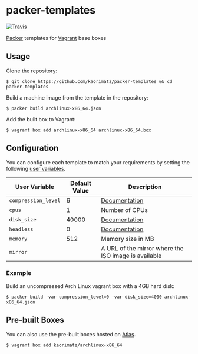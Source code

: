 # packer-templates

[![Travis](https://img.shields.io/travis/kaorimatz/packer-templates.svg?style=flat-square)](https://travis-ci.org/kaorimatz/packer-templates)

[Packer](https://www.packer.io/) templates for [Vagrant](https://www.vagrantup.com/) base boxes

## Usage

Clone the repository:

    $ git clone https://github.com/kaorimatz/packer-templates && cd packer-templates

Build a machine image from the template in the repository:

    $ packer build archlinux-x86_64.json

Add the built box to Vagrant:

    $ vagrant box add archlinux-x86_64 archlinux-x86_64.box

## Configuration

You can configure each template to match your requirements by setting the following [user variables](https://packer.io/docs/templates/user-variables.html).

 User Variable       | Default Value | Description
---------------------|---------------|----------------------------------------------------------------------------------------
 `compression_level` | 6             | [Documentation](https://packer.io/docs/post-processors/vagrant.html#compression_level)
 `cpus`              | 1             | Number of CPUs
 `disk_size`         | 40000         | [Documentation](https://packer.io/docs/builders/virtualbox-iso.html#disk_size)
 `headless`          | 0             | [Documentation](https://packer.io/docs/builders/virtualbox-iso.html#headless)
 `memory`            | 512           | Memory size in MB
 `mirror`            |               | A URL of the mirror where the ISO image is available

### Example

Build an uncompressed Arch Linux vagrant box with a 4GB hard disk:

    $ packer build -var compression_level=0 -var disk_size=4000 archlinux-x86_64.json

## Pre-built Boxes

You can also use the pre-built boxes hosted on [Atlas](https://atlas.hashicorp.com/kaorimatz).

    $ vagrant box add kaorimatz/archlinux-x86_64

